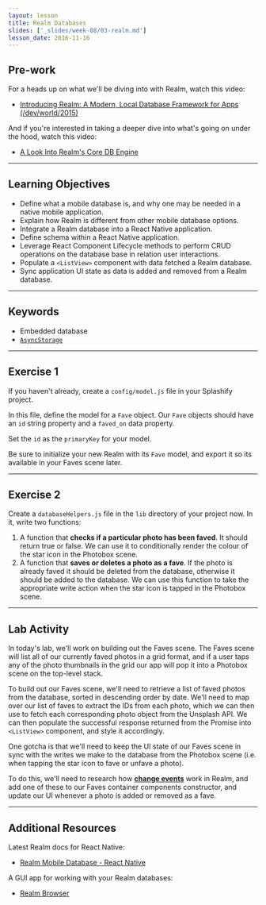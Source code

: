 ```yaml
---
layout: lesson
title: Realm Databases
slides: ['_slides/week-08/03-realm.md']
lesson_date: 2016-11-16
---
```


## Pre-work

For a heads up on what we'll be diving into with Realm, watch this video:

- [Introducing Realm: A Modern, Local Database Framework for Apps (/dev/world/2015)](https://www.youtube.com/watch?v=doCOxzl8CFM)

And if you're interested in taking a deeper dive into what's going on under the hood, watch this video:

- [A Look Into Realm's Core DB Engine](https://realm.io/news/jp-simard-realm-core-database-engine/)

---

## Learning Objectives

- Define what a mobile database is, and why one may be needed in a native mobile application.
- Explain how Realm is different from other mobile database options.
- Integrate a Realm database into a React Native application.
- Define schema within a React Native application.
- Leverage React Component Lifecycle methods to perform CRUD operations on the database base in relation user interactions.
- Populate a `<ListView>` component with data fetched a Realm database.
- Sync application UI state as data is added and removed from a Realm database.

---

## Keywords

- Embedded database
- [`AsyncStorage`](https://facebook.github.io/react-native/docs/asyncstorage.html)

---

## Exercise 1

If you haven't already, create a `config/model.js` file in your Splashify project.

In this file, define the model for a `Fave` object. Our `Fave` objects should have an `id` string property and a `faved_on` data property. 

Set the `id` as the `primaryKey` for your model.

Be sure to initialize your new Realm with its `Fave` model, and export it so its available in your Faves scene later.

---

## Exercise 2

Create a `databaseHelpers.js` file in the `lib` directory of your project now. In it, write two functions: 

1. A function that **checks if a particular photo has been faved**. It should return true or false. We can use it to conditionally render the colour of the star icon in the Photobox scene.
2. A function that **saves or deletes a photo as a fave**. If the photo is already faved it should be deleted from the database, otherwise it should be added to the database. We can use this function to take the appropriate write action when the star icon is tapped in the Photobox scene.

---

## Lab Activity

In today's lab, we'll work on building out the Faves scene. The Faves scene will list all of our currently faved photos in a grid format, and if a user taps any of the photo thumbnails in the grid our app will pop it into a Photobox scene on the top-level stack.

To build out our Faves scene, we'll need to retrieve a list of faved photos from the database, sorted in descending order by date. We'll need to map over our list of faves to extract the IDs from each photo, which we can then use to fetch each corresponding photo object from the Unsplash API. We can then populate the successful response returned from the Promise into `<ListView>` component, and style it accordingly.

One gotcha is that we'll need to keep the UI state of our Faves scene in sync with the writes we make to the database from the Photobox scene (i.e. when tapping the star icon to fave or unfave a photo).

To do this, we'll need to research how **[change events](https://realm.io/docs/react-native/latest/#change-events)** work in Realm, and add one of these to our Faves container components constructor, and update our UI whenever a photo is added or removed as a fave.

---

## Additional Resources

Latest Realm docs for React Native:

- [Realm Mobile Database - React Native](https://realm.io/docs/react-native/latest/)

A GUI app for working with your Realm databases:

- [Realm Browser](https://github.com/realm/realm-browser-osx)